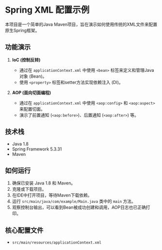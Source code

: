 # Spring XML 配置示例

本项目是一个简单的Java Maven项目，旨在演示如何使用传统的XML文件来配置原生Spring框架。

## 功能演示

1.  **IoC (控制反转)**
    * 通过在 `applicationContext.xml` 中使用 `<bean>` 标签来定义和管理Java对象 (Bean)。
    * 使用 `<property>` 标签和setter方法实现依赖注入 (DI)。

2.  **AOP (面向切面编程)**
    * 通过在 `applicationContext.xml` 中使用 `<aop:config>` 和 `<aop:aspect>` 来配置切面。
    * 演示了前置通知 (`<aop:before>`)、后置通知 (`<aop:after>`) 等。

## 技术栈

* Java 1.8
* Spring Framework 5.3.31
* Maven

## 如何运行

1.  确保已安装 Java 1.8 和 Maven。
2.  克隆或下载项目。
3.  在IDE中打开项目，等待Maven下载依赖。
4.  运行 `src/main/java/com/example/Main.java` 类中的 `main` 方法。
5.  观察控制台输出，可以看到Bean被成功创建和调用，AOP日志也已正确打印。

## 核心配置文件

* `src/main/resources/applicationContext.xml`